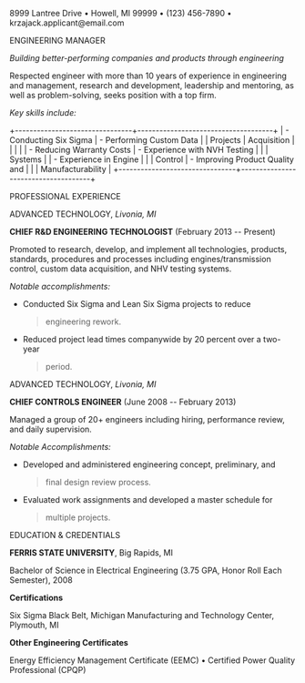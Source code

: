 8999 Lantree Drive • Howell, MI 99999 • (123) 456-7890 •
krzajack.applicant\@email.com

ENGINEERING MANAGER

*Building better-performing companies and products through engineering*

Respected engineer with more than 10 years of experience in engineering
and management, research and development, leadership and mentoring, as
well as problem-solving, seeks position with a top firm.

*Key skills include:*

+--------------------------------+-------------------------------------+
| -   Conducting Six Sigma       | -   Performing Custom Data          |
|     Projects                   |     Acquisition                     |
|                                |                                     |
| -   Reducing Warranty Costs    | -   Experience with NVH Testing     |
|                                |     Systems                         |
| -   Experience in Engine       |                                     |
|     Control                    | -   Improving Product Quality and   |
|                                |     Manufacturability               |
+--------------------------------+-------------------------------------+

PROFESSIONAL EXPERIENCE

ADVANCED TECHNOLOGY, *Livonia, MI*

**CHIEF R&D ENGINEERING TECHNOLOGIST** (February 2013 -- Present)

Promoted to research, develop, and implement all technologies, products,
standards, procedures and processes including engines/transmission
control, custom data acquisition, and NHV testing systems.

*Notable accomplishments:*

-   Conducted Six Sigma and Lean Six Sigma projects to reduce
    > engineering rework.

-   Reduced project lead times companywide by 20 percent over a two-year
    > period.

ADVANCED TECHNOLOGY, *Livonia, MI*

**CHIEF CONTROLS ENGINEER** (June 2008 -- February 2013)

Managed a group of 20+ engineers including hiring, performance review,
and daily supervision.

*Notable Accomplishments:*

-   Developed and administered engineering concept, preliminary, and
    > final design review process.

-   Evaluated work assignments and developed a master schedule for
    > multiple projects.

EDUCATION & CREDENTIALS

**FERRIS STATE UNIVERSITY**, Big Rapids, MI

Bachelor of Science in Electrical Engineering (3.75 GPA, Honor Roll Each
Semester), 2008

**Certifications**

Six Sigma Black Belt, Michigan Manufacturing and Technology Center,
Plymouth, MI

**Other Engineering Certificates**

Energy Efficiency Management Certificate (EEMC) • Certified Power
Quality Professional (CPQP)
